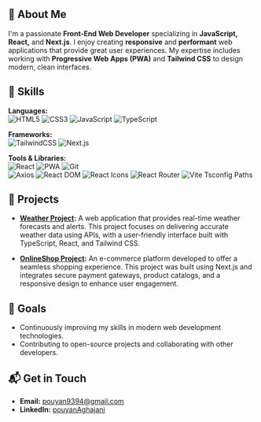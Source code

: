 ## 🌟 About Me

I'm a passionate **Front-End Web Developer** specializing in **JavaScript, React,** and **Next.js**. I enjoy creating **responsive** and **performant** web applications that provide great user experiences. My expertise includes working with **Progressive Web Apps (PWA)** and **Tailwind CSS** to design modern, clean interfaces.

## 🚀 Skills

**Languages:**  
![HTML5](https://img.shields.io/badge/HTML5-E34F26?style=flat-square&logo=html5&logoColor=white)
![CSS3](https://img.shields.io/badge/CSS3-1572B6?style=flat-square&logo=css3&logoColor=white)
![JavaScript](https://img.shields.io/badge/JavaScript-F7DF1E?style=flat-square&logo=javascript&logoColor=black)
![TypeScript](https://img.shields.io/badge/TypeScript-007ACC?style=flat-square&logo=typescript&logoColor=white)

**Frameworks:**  
![TailwindCSS](https://img.shields.io/badge/Tailwind_CSS-38B2AC?style=flat-square&logo=tailwind-css&logoColor=white)
![Next.js](https://img.shields.io/badge/Next.js-000000?style=flat-square&logo=nextdotjs&logoColor=white)

**Tools & Libraries:**  
![React](https://img.shields.io/badge/React-20232A?style=flat-square&logo=react&logoColor=61DAFB)
![PWA](https://img.shields.io/badge/PWA-5A0FC8?style=flat-square&logo=pwa&logoColor=white)
![Git](https://img.shields.io/badge/Git-F05032?style=flat-square&logo=git&logoColor=white)  
![Axios](https://img.shields.io/badge/Axios-5A29E4?style=for-the-badge&logo=axios&logoColor=white)
![React DOM](https://img.shields.io/badge/React_DOM-20232A?style=for-the-badge&logo=react&logoColor=61DAFB)
![React Icons](https://img.shields.io/badge/React_Icons-0088CC?style=for-the-badge&logo=react&logoColor=white)
![React Router](https://img.shields.io/badge/React_Router_DOM-CA4245?style=for-the-badge&logo=react-router&logoColor=white)
![Vite Tsconfig Paths](https://img.shields.io/badge/Vite_TSConfig_Paths-646CFF?style=for-the-badge&logo=vite&logoColor=white)
## 📂 Projects

- **[Weather Project](https://github.com/pouyanAghajani/Weather):** A web application that provides real-time weather forecasts and alerts. This project focuses on delivering accurate weather data using APIs, with a user-friendly interface built with TypeScript, React, and Tailwind CSS.

- **[OnlineShop Project](https://github.com/pouyanAghajani/online-shop):** An e-commerce platform developed to offer a seamless shopping experience. This project was built using Next.js and integrates secure payment gateways, product catalogs, and a responsive design to enhance user engagement.

## 🎯 Goals

- Continuously improving my skills in modern web development technologies.
- Contributing to open-source projects and collaborating with other developers.

## 📬 Get in Touch

- **Email:** [pouyan9394@gmail.com](mailto:pouyan9394@gmail.com)
- **LinkedIn:** [pouyanAghajani](https://www.linkedin.com/in/pouyanaghajani)
